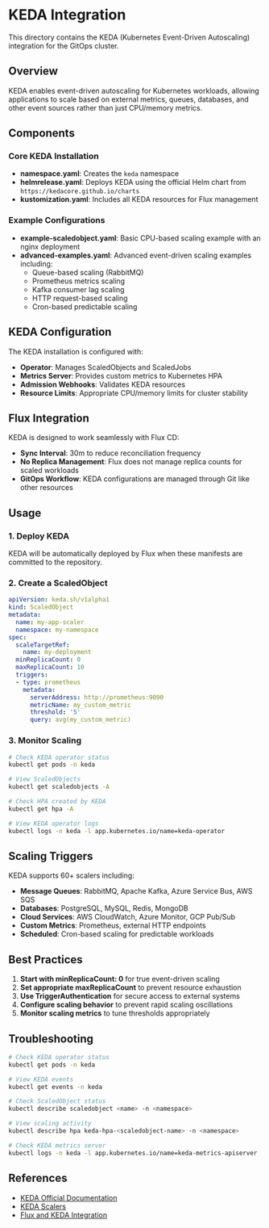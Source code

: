 # KEDA Integration

This directory contains the KEDA (Kubernetes Event-Driven Autoscaling) integration for the GitOps cluster.

## Overview

KEDA enables event-driven autoscaling for Kubernetes workloads, allowing applications to scale based on external metrics, queues, databases, and other event sources rather than just CPU/memory metrics.

## Components

### Core KEDA Installation
- **namespace.yaml**: Creates the `keda` namespace
- **helmrelease.yaml**: Deploys KEDA using the official Helm chart from `https://kedacore.github.io/charts`
- **kustomization.yaml**: Includes all KEDA resources for Flux management

### Example Configurations
- **example-scaledobject.yaml**: Basic CPU-based scaling example with an nginx deployment
- **advanced-examples.yaml**: Advanced event-driven scaling examples including:
  - Queue-based scaling (RabbitMQ)
  - Prometheus metrics scaling
  - Kafka consumer lag scaling
  - HTTP request-based scaling
  - Cron-based predictable scaling

## KEDA Configuration

The KEDA installation is configured with:
- **Operator**: Manages ScaledObjects and ScaledJobs
- **Metrics Server**: Provides custom metrics to Kubernetes HPA
- **Admission Webhooks**: Validates KEDA resources
- **Resource Limits**: Appropriate CPU/memory limits for cluster stability

## Flux Integration

KEDA is designed to work seamlessly with Flux CD:
- **Sync Interval**: 30m to reduce reconciliation frequency
- **No Replica Management**: Flux does not manage replica counts for scaled workloads
- **GitOps Workflow**: KEDA configurations are managed through Git like other resources

## Usage

### 1. Deploy KEDA
KEDA will be automatically deployed by Flux when these manifests are committed to the repository.

### 2. Create a ScaledObject
```yaml
apiVersion: keda.sh/v1alpha1
kind: ScaledObject
metadata:
  name: my-app-scaler
  namespace: my-namespace
spec:
  scaleTargetRef:
    name: my-deployment
  minReplicaCount: 0
  maxReplicaCount: 10
  triggers:
  - type: prometheus
    metadata:
      serverAddress: http://prometheus:9090
      metricName: my_custom_metric
      threshold: '5'
      query: avg(my_custom_metric)
```

### 3. Monitor Scaling
```bash
# Check KEDA operator status
kubectl get pods -n keda

# View ScaledObjects
kubectl get scaledobjects -A

# Check HPA created by KEDA
kubectl get hpa -A

# View KEDA operator logs
kubectl logs -n keda -l app.kubernetes.io/name=keda-operator
```

## Scaling Triggers

KEDA supports 60+ scalers including:
- **Message Queues**: RabbitMQ, Apache Kafka, Azure Service Bus, AWS SQS
- **Databases**: PostgreSQL, MySQL, Redis, MongoDB
- **Cloud Services**: AWS CloudWatch, Azure Monitor, GCP Pub/Sub
- **Custom Metrics**: Prometheus, external HTTP endpoints
- **Scheduled**: Cron-based scaling for predictable workloads

## Best Practices

1. **Start with minReplicaCount: 0** for true event-driven scaling
2. **Set appropriate maxReplicaCount** to prevent resource exhaustion
3. **Use TriggerAuthentication** for secure access to external systems
4. **Configure scaling behavior** to prevent rapid scaling oscillations
5. **Monitor scaling metrics** to tune thresholds appropriately

## Troubleshooting

```bash
# Check KEDA operator status
kubectl get pods -n keda

# View KEDA events
kubectl get events -n keda

# Check ScaledObject status
kubectl describe scaledobject <name> -n <namespace>

# View scaling activity
kubectl describe hpa keda-hpa-<scaledobject-name> -n <namespace>

# Check KEDA metrics server
kubectl logs -n keda -l app.kubernetes.io/name=keda-metrics-apiserver
```

## References

- [KEDA Official Documentation](https://keda.sh/docs/)
- [KEDA Scalers](https://keda.sh/docs/latest/scalers/)
- [Flux and KEDA Integration](https://github.com/fluxcd/flux2/discussions/4007)
